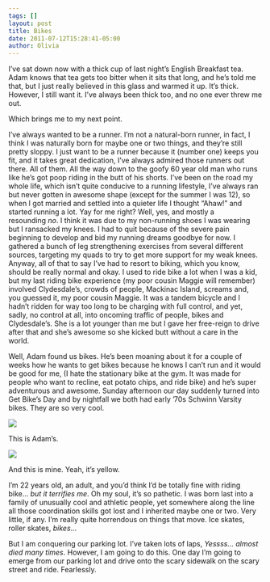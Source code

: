 ```yaml
---
tags: []
layout: post
title: Bikes
date: 2011-07-12T15:28:41-05:00
author: Olivia
---
```


I’ve sat down now with a thick cup of last night’s English Breakfast tea. Adam knows that tea gets too bitter when it sits that long, and he’s told me that, but I just really believed in this glass and warmed it up. It’s thick. However, I still want it. I’ve always been thick too, and no one ever threw me out.

Which brings me to my next point.

I’ve always wanted to be a runner. I’m not a natural-born runner, in fact, I think I was naturally born for maybe one or two things, and they’re still pretty sloppy. I just want to be a runner because it (number one) keeps you fit, and it takes great dedication, I’ve always admired those runners out there. All of them. All the way down to the goofy 60 year old man who runs like he’s got poop riding in the butt of his shorts. I’ve been on the road my whole life, which isn’t quite conducive to a running lifestyle, I’ve always ran but never gotten in awesome shape (except for the summer I was 12), so when I got married and settled into a quieter life I thought “Ahaw!” and started running a lot. Yay for me right? Well, yes, and mostly a resounding *no*. I think it was due to my non-running shoes I was wearing but I ransacked my knees. I had to quit because of the severe pain beginning to develop and bid my running dreams goodbye for now. I gathered a bunch of leg strengthening exercises from several different sources, targeting my quads to try to get more support for my weak knees. Anyway, all of that to say I’ve had to resort to biking, which you know, should be really normal and okay. I used to ride bike a lot when I was a kid, but my last riding bike experience (my poor cousin Maggie will remember) involved Clydesdale’s, crowds of people, Mackinac Island, screams and, you guessed it, my poor cousin Maggie. It was a tandem bicycle and I hadn’t ridden for way too long to be charging with full control, and yet, sadly, no control at all, into oncoming traffic of people, bikes and Clydesdale’s. She is a lot younger than me but I gave her free-reign to drive after that and she’s awesome so she kicked butt without a care in the world. 

Well, Adam found us bikes. He’s been moaning about it for a couple of weeks how he wants to get bikes because he knows I can’t run and it would be good for me, (I hate the stationary bike at the gym. It was made for people who want to recline, eat potato chips, and ride bike) and he’s super adventurous and awesome. Sunday afternoon our day suddenly turned into Get Bike’s Day and by nightfall we both had early ’70s Schwinn Varsity bikes. They are so very cool. 

![](/media/lo8id7Y40P1qz79k8.jpg)

This is Adam’s.

![](/media/lo8iduXWV41qz79k8.jpg)

And this is mine. Yeah, it’s yellow.

I’m 22 years old, an adult, and you’d think I’d be totally fine with riding bike… *but it terrifies me*. Oh my soul, it’s so pathetic. I was born last into a family of unusually cool and athletic people, yet somewhere along the line all those coordination skills got lost and I inherited maybe one or two. Very little, if any. I’m really quite horrendous on things that move. Ice skates, roller skates, *bikes*… 

But I am conquering our parking lot. I’ve taken lots of laps, *Yessss… almost died many times*. However, I am going to do this. One day I’m going to emerge from our parking lot and drive onto the scary sidewalk on the scary street and ride. Fearlessly. 
